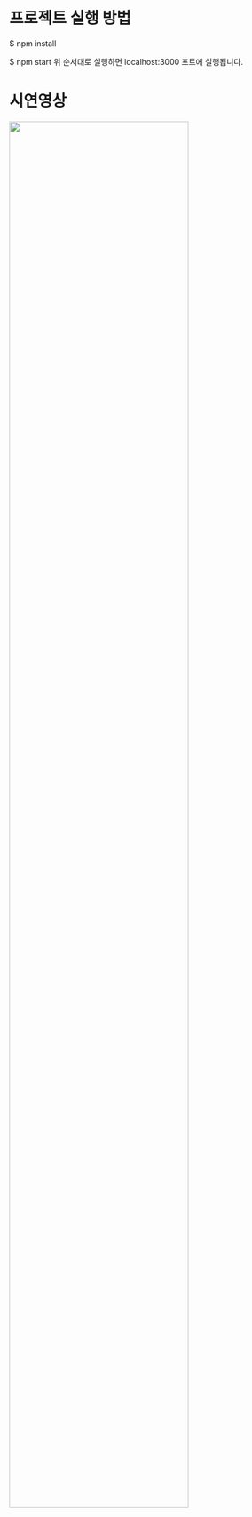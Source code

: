 # 프로젝트 실행 방법
$ npm install

$ npm start
위 순서대로 실행하면 localhost:3000 포트에 실행됩니다.

# 시연영상
<img width="80%" src="https://user-images.githubusercontent.com/107467812/195345765-49846297-6d72-40bc-97f4-4cdaa2d84b6a.mov"/>
